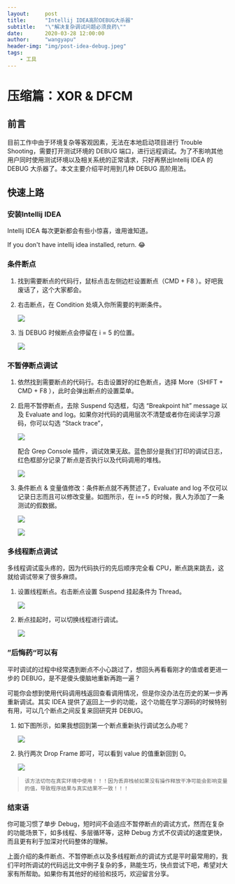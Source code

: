 ```yaml
---
layout:     post
title:      "Intellij IDEA高阶DEBUG大杀器"
subtitle:   "\"解决复杂调试问题必须良药\""
date:       2020-03-28 12:00:00
author:     "wangyapu"
header-img: "img/post-idea-debug.jpeg"
tags:
    - 工具
---
```


# 压缩篇：XOR & DFCM

## 前言

目前工作中由于环境复杂等客观因素，无法在本地启动项目进行 Trouble Shooting，需要打开测试环境的 DEBUG 端口，进行远程调试。为了不影响其他用户同时使用测试环境以及相关系统的正常请求，只好再祭出Intellij IDEA 的 DEBUG 大杀器了。本文主要介绍平时用到几种 DEBUG 高阶用法。

## 快速上路

### 安装Intellij IDEA

Intellij IDEA 每次更新都会有些小惊喜，谁用谁知道。

If you don't have intellij idea installed, return. 😂

### 条件断点

1. 找到需要断点的代码行，鼠标点击左侧边栏设置断点（CMD + F8 ）。好吧我废话了，这个大家都会。
2. 右击断点，在 Condition 处填入你所需要的判断条件。

    ![](http://wangyapu.iocoder.cn/15864909588043.jpg)

3. 当 DEBUG 时候断点会停留在 i = 5 的位置。

    ![](http://wangyapu.iocoder.cn/15864906470601.jpg)
 

### 不暂停断点调试

1. 依然找到需要断点的代码行。右击设置好的红色断点，选择 More（SHIFT + CMD + F8 ），此时会弹出断点的设置菜单。

2. 启用不暂停断点，去除 Suspend 勾选框，勾选 “Breakpoint hit” message 以及 Evaluate and log。如果你对代码的调用层次不清楚或者你在阅读学习源码，你可以勾选 “Stack trace”，

    ![](http://wangyapu.iocoder.cn/15866666619415.jpg)

    配合 Grep Console 插件，调试效果无敌。蓝色部分是我们打印的调试日志，红色框部分记录了断点是否执行以及代码调用的堆栈。

    ![](http://wangyapu.iocoder.cn/15866667689018.jpg)

3. 条件断点 & 变量值修改：条件断点就不再赘述了，Evaluate and log 不仅可以记录日志而且可以修改变量。如图所示，在 i==5 的时候，我人为添加了一条测试的假数据。

    ![](http://wangyapu.iocoder.cn/15866676874067.jpg)

    ![](http://wangyapu.iocoder.cn/15866678334658.jpg)

### 多线程断点调试

多线程调试蛮头疼的，因为代码执行的先后顺序完全看 CPU，断点跳来跳去，这就给调试带来了很多麻烦。

1. 设置线程断点。右击断点设置 Suspend 挂起条件为 Thread。

    ![](http://wangyapu.iocoder.cn/15866759835238.jpg)

2. 断点挂起时，可以切换线程进行调试。

    ![](http://wangyapu.iocoder.cn/15866767894973.jpg)

### ”后悔药“可以有

平时调试的过程中经常遇到断点不小心跳过了，想回头再看看刚才的值或者更进一步的 DEBUG，是不是傻头傻脑地重新再跑一遍？

可能你会想到使用代码调用栈返回查看调用情况，但是你没办法在历史的某一步再重新调试。其实 IDEA 提供了返回上一步的功能，这个功能在学习源码的时候特别有用，可以几个断点之间反复来回研究并 DEBUG。

1. 如下图所示，如果我想回到第一个断点重新执行调试怎么办呢？

    ![](http://wangyapu.iocoder.cn/15866784918277.jpg)

2. 执行两次 Drop Frame 即可，可以看到 value 的值重新回到 0。

    ![](http://wangyapu.iocoder.cn/15866785893517.jpg)

> `该方法切勿在真实环境中使用！！！因为丢弃栈帧如果没有操作释放干净可能会影响变量的值，导致程序结果与真实结果不一致！！！`

### 结束语

你可能习惯了单步 Debug，短时间不会适应不暂停断点的调试方式，然而在复杂的功能场景下，如多线程、多层循环等，这种 Debug 方式不仅调试的速度更快，而且更有利于加深对代码整体的理解。

上面介绍的条件断点、不暂停断点以及多线程断点的调试方式是平时最常用的，我们平时所调试的代码远比文中例子复杂的多，熟能生巧，快点尝试下吧，希望对大家有所帮助。如果你有其他好的经验和技巧，欢迎留言分享。

